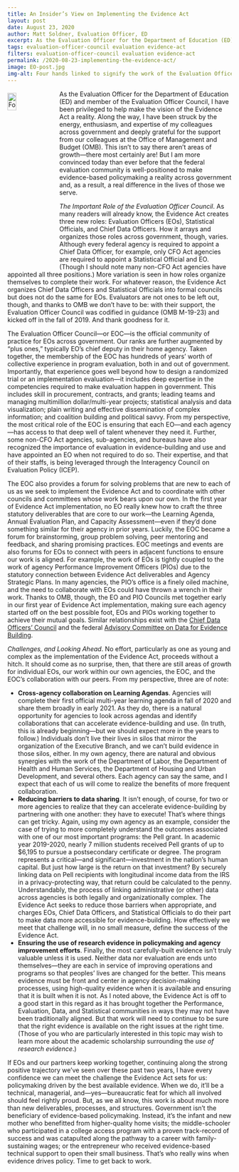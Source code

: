 ```yaml
---
title: An Insider’s View on Implementing the Evidence Act
layout: post
date: August 23, 2020
author: Matt Soldner, Evaluation Officer, ED
excerpt: As the Evaluation Officer for the Department of Education (ED) and member of the Evaluation Officer Council, I have been privileged to help make the vision of the Evidence Act a reality. Along the way,... <a href="../2020-08-23-implementing-the-evidence-act/" aria-label="Implementing the Evidence Act">Continue Reading</a>
tags: evaluation-officer-council evaluation evidence-act
filters: evaluation-officer-council evaluation evidence-act
permalink: /2020-08-23-implementing-the-evidence-act/
image: EO-post.jpg
img-alt: Four hands linked to signify the work of the Evaluation Officers
---
```


<img src="{{site.baseurl}}/assets/images/blog/EO-post.jpg" alt="Four hands linked to signify the work of the Evaluation Officers" style="float:left; width:20%; height:10%; margin-right:1rem; margin-top:0.4rem">
As the Evaluation Officer for the Department of Education (ED) and member of the Evaluation Officer Council, I have been privileged to help make the vision of the Evidence Act a reality. Along the way, I have been struck by the energy, enthusiasm, and expertise of my colleagues across government and deeply grateful for the support from our colleagues at the Office of Management and Budget (OMB). This isn’t to say there aren’t areas of growth—there most certainly are! But I am more convinced today than ever before that the federal evaluation community is well-positioned to make evidence-based policymaking a reality across government and, as a result, a real difference in the lives of those we serve.

*The Important Role of the Evaluation Officer Council*. As many readers will already know, the Evidence Act creates three new roles: Evaluation Officers (EOs), Statistical Officials, and Chief Data Officers. How it arrays and organizes those roles across government, though, varies. Although every federal agency is required to appoint a Chief Data Officer, for example, only CFO Act agencies are required to appoint a Statistical Official and EO. (Though I should note many non-CFO Act agencies have appointed all three positions.) More variation is seen in how roles organize themselves to complete their work. For whatever reason, the Evidence Act organizes Chief Data Officers and Statistical Officials into formal councils but does not do the same for EOs. Evaluators are not ones to be left out, though, and thanks to OMB we don’t have to be: with their support, the Evaluation Officer Council was codified in guidance (OMB M-19-23) and kicked off in the fall of 2019. And thank goodness for it.

The Evaluation Officer Council—or EOC—is the official community of practice for EOs across government. Our ranks are further augmented by “plus ones,” typically EO’s chief deputy in their home agency. Taken together, the membership of the EOC has hundreds of years’ worth of collective experience in program evaluation, both in and out of government. Importantly, that experience goes well beyond how to design a randomized trial or an implementation evaluation—it includes deep expertise in the competencies required to make evaluation happen in government. This includes skill in procurement, contracts, and grants; leading teams and managing multimillion dollar/multi-year projects; statistical analysis and data visualization; plain writing and effective dissemination of complex information; and coalition building and political savvy. From my perspective, the most critical role of the EOC is ensuring that each EO—and each agency—has access to that deep well of talent whenever they need it. Further, some non-CFO Act agencies, sub-agencies, and bureaus have also recognized the importance of evaluation in evidence-building and use and have appointed an EO when not required to do so.  Their expertise, and that of their staffs, is being leveraged through the Interagency Council on Evaluation Policy (ICEP).

The EOC also provides a forum for solving problems that are new to each of us as we seek to implement the Evidence Act and to coordinate with other councils and committees whose work bears upon our own. In the first year of Evidence Act implementation, no EO really knew how to craft the three statutory deliverables that are core to our work—the Learning Agenda, Annual Evaluation Plan, and Capacity Assessment—even if they’d done something similar for their agency in prior years. Luckily, the EOC became a forum for brainstorming, group problem solving, peer mentoring and feedback, and sharing promising practices. EOC meetings and events are also forums for EOs to connect with peers in adjacent functions to ensure our work is aligned. For example, the work of EOs is tightly coupled to the work of agency Performance Improvement Officers (PIOs) due to the statutory connection between Evidence Act deliverables and Agency Strategic Plans. In many agencies, the PIO’s office is a finely oiled machine, and the need to collaborate with EOs could have thrown a wrench in their work. Thanks to OMB, though, the EO and PIO Councils met together early in our first year of Evidence Act implementation, making sure each agency started off on the best possible foot, EOs and PIOs working together to achieve their mutual goals. Similar relationships exist with the <a href="https://www.cdo.gov/">Chief Data Officers’ Council</a> and the federal <a href="https://www.bea.gov/evidence">Advisory Committee on Data for Evidence Building</a>. 

*Challenges, and Looking Ahead*. No effort, particularly as one as young and complex as the implementation of the Evidence Act, proceeds without a hitch. It should come as no surprise, then, that there are still areas of growth for individual EOs, our work within our own agencies, the EOC, and the EOC’s collaboration with our peers. From my perspective, three are of note:
* **Cross-agency collaboration on Learning Agendas**. Agencies will complete their first official multi-year learning agenda in fall of 2020 and share them broadly in early 2021. As they do, there is a natural opportunity for agencies to look across agendas and identify collaborations that can accelerate evidence-building and use. (In truth, this is already beginning—but we should expect more in the years to follow.) Individuals don’t live their lives in silos that mirror the organization of the Executive Branch, and we can’t build evidence in those silos, either. In my own agency, there are natural and obvious synergies with the work of the Department of Labor, the Department of Health and Human Services, the Department of Housing and Urban Development, and several others. Each agency can say the same, and I expect that each of us will come to realize the benefits of more frequent collaboration. 
* **Reducing barriers to data sharing**. It isn’t enough, of course, for two or more agencies to realize that they can accelerate evidence-building by partnering with one another: they have to execute! That’s where things can get tricky. Again, using my own agency as an example, consider the case of trying to more completely understand the outcomes associated with one of our most important programs: the Pell grant. In academic year 2019-2020, nearly 7 million students received Pell grants of up to $6,195 to pursue a postsecondary certificate or degree. The program represents a critical—and significant—investment in the nation’s human capital. But just how large is the return on that investment? By securely linking data on Pell recipients with longitudinal income data from the IRS in a privacy-protecting way, that return could be calculated to the penny. Understandably, the process of linking administrative (or other) data across agencies is both legally and organizationally complex. The Evidence Act seeks to reduce those barriers when appropriate, and charges EOs, Chief Data Officers, and Statistical Officials to do their part to make data more accessible for evidence-building. How effectively we meet that challenge will, in no small measure, define the success of the Evidence Act.
* **Ensuring the use of research evidence in policymaking and agency improvement efforts**. Finally, the most carefully-built evidence isn’t truly valuable unless it is used. Neither data nor evaluation are ends unto themselves—they are each in service of improving operations and programs so that peoples’ lives are changed for the better. This means evidence must be front and center in agency decision-making processes, using high-quality evidence when it is available and ensuring that it is built when it is not. As I noted above, the Evidence Act is off to a good start in this regard as it has brought together the Performance, Evaluation, Data, and Statistical communities in ways they may not have been traditionally aligned. But that work will need to continue to be sure that the right evidence is available on the right issues at the right time. (Those of you who are particularly interested in this topic may wish to learn more about the academic scholarship surrounding the *use of research evidence*.) 

If EOs and our partners keep working together, continuing along the strong positive trajectory we’ve seen over these past two years, I have every confidence we can meet the challenge the Evidence Act sets for us: policymaking driven by the best available evidence. When we do, it’ll be a technical, managerial, and—yes—bureaucratic feat for which all involved should feel rightly proud. But, as we all know, this work is about much more than new deliverables, processes, and structures. Government isn’t the beneficiary of evidence-based policymaking. Instead, it’s the infant and new mother who benefitted from higher-quality home visits; the middle-schooler who participated in a college access program with a proven track-record of success and was catapulted along the pathway to a career with family-sustaining wages; or the entrepreneur who received evidence-based technical support to open their small business. That’s who really wins when evidence drives policy. Time to get back to work.  
